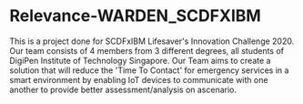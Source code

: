 # Relevance-WARDEN_SCDFXIBM
This is a project done for SCDFxIBM Lifesaver's Innovation Challenge 2020. Our team consists of 4 members from 3 different degrees, all students of DigiPen Institute of Technology Singapore. Our Team aims to create a solution that will reduce the 'Time To Contact' for emergency services in a smart environment by enabling IoT devices to communicate with one another to provide better assessment/analysis on ascenario.
